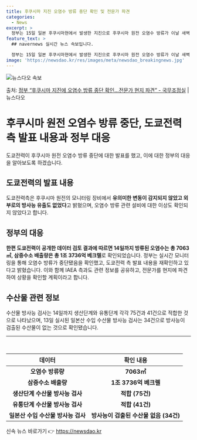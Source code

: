 ```yaml
---
title: 후쿠시마 지진 오염수 방류 중단 확인 및 전문가 파견
categories:
  - News
excerpt: >
  정부는 15일 일본 후쿠시마현에서 발생한 지진으로 후쿠시마 원전 오염수 방류가 이날 새벽 0시 33분에 중단…
feature_text: >
  ## navernews 실시간 뉴스 속보입니다.

  정부는 15일 일본 후쿠시마현에서 발생한 지진으로 후쿠시마 원전 오염수 방류가 이날 새벽 0시 33분에 중단…
image: 'https://newsdao.kr/res/images/meta/newsdao_breakingnews.jpg'
---
```


![뉴스다오 속보](https://newsdao.kr/res/images/meta/newsdao_breakingnews.jpg)

<p>출처: <a href="https://newsdao.kr/3350" rel="dofollow">정부 “후쿠시마 지진에 오염수 방류 중단 확인…전문가 현지 파견” - 국무조정실</a> | 뉴스다오</p>

<h1>후쿠시마 원전 오염수 방류 중단, 도쿄전력 측 발표 내용과 정부 대응</h1>
<p data-ke-size="size16">도쿄전력이 후쿠시마 원전 오염수 방류 중단에 대한 발표를 했고, 이에 대한 정부의 대응을 알아보도록 하겠습니다.</p>

<h2 data-ke-size="size26">도쿄전력의 발표 내용</h2>
<p>도쿄전력측은 후쿠시마 원전의 모니터링 장비에서 <b>유의미한 변동이 감지되지 않았고 외부로의 방사능 유출도 없었다</b>고 밝혔으며, 오염수 방류 관련 설비에 대한 이상도 확인되지 않았다고 합니다.</p>

<h2 data-ke-size="size26">정부의 대응</h2>
<p><b>한편 도쿄전력이 공개한 데이터 검토 결과에 따르면 14일까지 방류된 오염수는 총 7063㎥, 삼중수소 배출량은 총 1조 3736억 베크렐</b>로 확인되었습니다. 정부는 실시간 모니터링을 통해 오염수 방류가 중단됐음을 확인했고, 도쿄전력 측 발표 내용을 재확인하고 있다고 밝혔습니다. 이와 함께 IAEA 측과도 관련 정보를 공유하고, 전문가를 현지에 파견하여 상황을 확인할 계획이라고 합니다.</p>

<h2 data-ke-size="size26">수산물 관련 정보</h2>
<p>수산물 방사능 검사는 14일까지 생산단계와 유통단계 각각 75건과 41건으로 적합한 것으로 나타났으며, 13일 실시된 일본산 수입 수산물 방사능 검사는 34건으로 방사능이 검출된 수산물이 없는 것으로 확인됐습니다.</p>

<hr>
<p data-ke-size="size16">&nbsp;</p>

<table>
	<thead>
		<tr>
			<th>데이터</th>
			<th>확인 내용</th>
		</tr>
	</thead>
	<tbody>
		<tr>
			<td style="text-align: center; height: 17px;"><b>오염수 방류량</b></td>
			<td style="text-align: center; height: 17px;"><b>7063㎥</b></td>
		</tr>
		<tr>
			<td style="text-align: center; height: 17px;"><b>삼중수소 배출량</b></td>
			<td style="text-align: center; height: 17px;"><b>1조 3736억 베크렐</b></td>
		</tr>
		<tr>
			<td style="text-align: center; height: 17px;"><b>생산단계 수산물 방사능 검사</b></td>
			<td style="text-align: center; height: 17px;"><b>적합 (75건)</b></td>
		</tr>
		<tr>
			<td style="text-align: center; height: 17px;"><b>유통단계 수산물 방사능 검사</b></td>
			<td style="text-align: center; height: 17px;"><b>적합 (41건)</b></td>
		</tr>
		<tr>
			<td style="text-align: center; height: 17px;"><b>일본산 수입 수산물 방사능 검사</b></td>
			<td style="text-align: center; height: 17px;"><b>방사능이 검출된 수산물 없음 (34건)</b></td>
		</tr>
	</tbody>
</table>
 

신속 뉴스 바로가기 👉 <a href="https://newsdao.kr" rel="dofollow">https://newsdao.kr</a>



